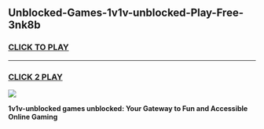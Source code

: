 
## Unblocked-Games-1v1v-unblocked-Play-Free-3nk8b
<h3>
<a href="https://premium76.site?title=1v1v-unblocked&ref=20M">CLICK TO PLAY</a></h3>
<hr>

<h3>
<a href="https://premium76.site?title=1v1v-unblocked&ref=20M">CLICK 2 PLAY</a>
  
</h3>

<a href="https://premium76.site?title=1v1v-unblocked&ref=19M"><img src="https://clearcache.store/games.png"></a>


**1v1v-unblocked games unblocked: Your Gateway to Fun and Accessible Online Gaming**
